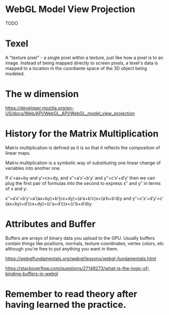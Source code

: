 # WebGL Model View Projection

TODO

# Texel

A "texture pixel" - a single pixel within a texture, just like how a pixel is to an image. Instead of being mapped directly to screen pixels, a texel's data is mapped to a location in the coordiante space of the 3D object being modeled.

# The w dimension

https://developer.mozilla.org/en-US/docs/Web/API/WebGL_API/WebGL_model_view_projection

# History for the Matrix Multiplication

Matrix multiplication is defined as it is so that it reflects the composition of linear maps.

Matrix multiplication is a symbolic way of substituting one linear change of variables into another one.

If x′=ax+by and y′=cx+dy, and x′′=a′x′+b′y′ and y′′=c′x′+d′y′ then we can plug the first pair of formulas into the second to express x′′ and y′′ in terms of x and y:

x′′=a′x′+b′y′=a′(ax+by)+b′(cx+dy)=(a′a+b′c)x+(a′b+b′d)y
and
y′′=c′x′+d′y′=c′(ax+by)+d′(cx+dy)=(c′a+d′c)x+(c′b+d′d)y.

# Attributes and Buffer

Buffers are arrays of binary data you upload to the GPU. Usually buffers contain things like positions, normals, texture coordinates, vertex colors, etc although you're free to put anything you want in them.

https://webglfundamentals.org/webgl/lessons/webgl-fundamentals.html

https://stackoverflow.com/questions/27148273/what-is-the-logic-of-binding-buffers-in-webgl

# Remember to read theory after having learned the practice.
